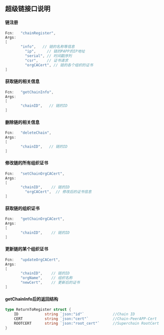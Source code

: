 ## 超级链接口说明

#### 链注册

```go
Fcn:   "chainRegister",
Args:        
[
       "info",   // 链的名称等信息
	     "ip",     // 链的PAPP的IP地址
	     "serial", // 时间戳序列
	     "csr",    // 证书请求
	     "orgCACert", // 链的各个组织的证书
]
```

#### 获取链的相关信息

```go
Fcn:   "getChainInfo",
Args:        
[
       "chainID",   // 链的ID
]
```

#### 删除链的相关信息

```go
Fcn:   "deleteChain",
Args:        
[
       "chainID",   // 链的ID
]
```

#### 修改链的所有组织证书

```go
Fcn:   "setChainOrgCACert",
Args:        
[
       "chainID",    // 链的ID
	     "orgCACert",  // 修改后的证书信息
]
```

#### 获取链的组织证书

```go
Fcn:   "getChainOrgCACert",
Args:        
[
       "chainID",    // 链的ID
]
```

#### 更新链的某个组织证书

```go
Fcn:   "updateOrgCACert",
Args:        
[
       "chainID",    // 链的ID
       "orgName",    // 组织名称
       "newCert",    // 更新后的证书
]
```

#### getChainInfo后的返回结构

```go
type ReturnToRegister struct {
	ID            string `json:"id"`             //Chain ID
	CERT          string `json:"cert"`           //Chain-PeerAPP-Cert
	ROOTCERT      string `json:"root_cert"`      //Superchain RootCert
}
```

#### 